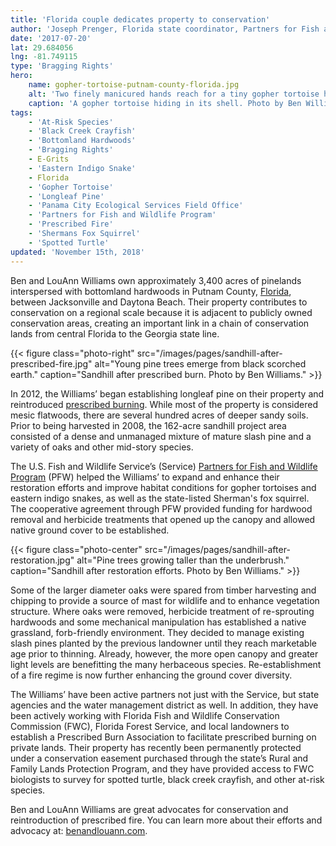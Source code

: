 ```yaml
---
title: 'Florida couple dedicates property to conservation'
author: 'Joseph Prenger, Florida state coordinator, Partners for Fish and Wildlife Program and Jo Anna Emanuel, Partners for Fish and Wildlife biologist'
date: '2017-07-20'
lat: 29.684056
lng: -81.749115
type: 'Bragging Rights'
hero:
    name: gopher-tortoise-putnam-county-florida.jpg
    alt: 'Two finely manicured hands reach for a tiny gopher tortoise hiding in its shell on sandy soil.'
    caption: 'A gopher tortoise hiding in its shell. Photo by Ben Williams.'
tags:
    - 'At-Risk Species'
    - 'Black Creek Crayfish'
    - 'Bottomland Hardwoods'
    - 'Bragging Rights'
    - E-Grits
    - 'Eastern Indigo Snake'
    - Florida
    - 'Gopher Tortoise'
    - 'Longleaf Pine'
    - 'Panama City Ecological Services Field Office'
    - 'Partners for Fish and Wildlife Program'
    - 'Prescribed Fire'
    - 'Shermans Fox Squirrel'
    - 'Spotted Turtle'
updated: 'November 15th, 2018'
---
```


Ben and LouAnn Williams own approximately 3,400 acres of pinelands interspersed with bottomland hardwoods in Putnam County, [Florida](/florida), between Jacksonville and Daytona Beach. Their property contributes to conservation on a regional scale because it is adjacent to publicly owned conservation areas, creating an important link in a chain of conservation lands from central Florida to the Georgia state line.

{{< figure class="photo-right" src="/images/pages/sandhill-after-prescribed-fire.jpg" alt="Young pine trees emerge from black scorched earth." caption="Sandhill after prescribed burn. Photo by Ben Williams." >}}

In 2012, the Williams’ began establishing longleaf pine on their property and reintroduced [prescribed burning](/our-services/fire/). While most of the property is considered mesic flatwoods, there are several hundred acres of deeper sandy soils. Prior to being harvested in 2008, the 162-acre sandhill project area consisted of a dense and unmanaged mixture of mature slash pine and a variety of oaks and other mid-story species. 

The U.S. Fish and Wildlife Service’s (Service) [Partners for Fish and Wildlife Program](/our-services/partners-program/) (PFW) helped the Williams’ to expand and enhance their restoration efforts and improve habitat conditions for gopher tortoises and eastern indigo snakes, as well as the state-listed Sherman's fox squirrel.  The cooperative agreement through PFW provided funding for hardwood removal and herbicide treatments that opened up the canopy and allowed native ground cover to be established. 

{{< figure class="photo-center" src="/images/pages/sandhill-after-restoration.jpg" alt="Pine trees growing taller than the underbrush." caption="Sandhill after restoration efforts. Photo by Ben Williams." >}}

Some of the larger diameter oaks were spared from timber harvesting and chipping to provide a source of mast for wildlife and to enhance vegetation structure.  Where oaks were removed, herbicide treatment of re-sprouting hardwoods and some mechanical manipulation has established a native grassland, forb-friendly environment. They decided to manage existing slash pines planted by the previous landowner until they reach marketable age prior to thinning. Already, however, the more open canopy and greater light levels are benefitting the many herbaceous species.  Re-establishment of a fire regime is now further enhancing the ground cover diversity.

The Williams’ have been active partners not just with the Service, but state agencies and the water management district as well. In addition, they have been actively working with Florida Fish and Wildlife Conservation Commission (FWC), Florida Forest Service, and local landowners to establish a Prescribed Burn Association to facilitate prescribed burning on private lands. Their property has recently been permanently protected under a conservation easement purchased through the state’s Rural and Family Lands Protection Program, and they have provided access to FWC biologists to survey for spotted turtle, black creek crayfish, and other at-risk species.

Ben and LouAnn Williams are great advocates for conservation and reintroduction of prescribed fire.  You can learn more about their efforts and advocacy at: [benandlouann.com](http://benandlouann.com).
